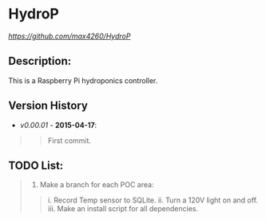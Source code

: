 HydroP
=========
*https://github.com/max4260/HydroP*

## Description:
This is a Raspberry Pi hydroponics controller.

## Version History
* _v0.00.01_ - **2015-04-17**:
>>First commit.

## TODO List:
>1. Make a branch for each POC area:
>>i. Record Temp sensor to SQLite.
>>ii. Turn a 120V light on and off.
>>iii. Make an install script for all dependencies.